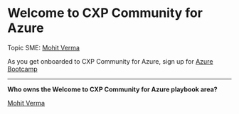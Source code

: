 # Welcome to CXP Community for Azure

Topic SME: [Mohit Verma](mailto:Moverm@microsoft.com)

As you get onboarded to CXP Community for Azure, sign up for [Azure Bootcamp](Azure_Boot_Camp.md)

-----

**Who owns the Welcome to CXP Community for Azure playbook area?**

[Mohit Verma](mailto:moverm@microsoft.com)
